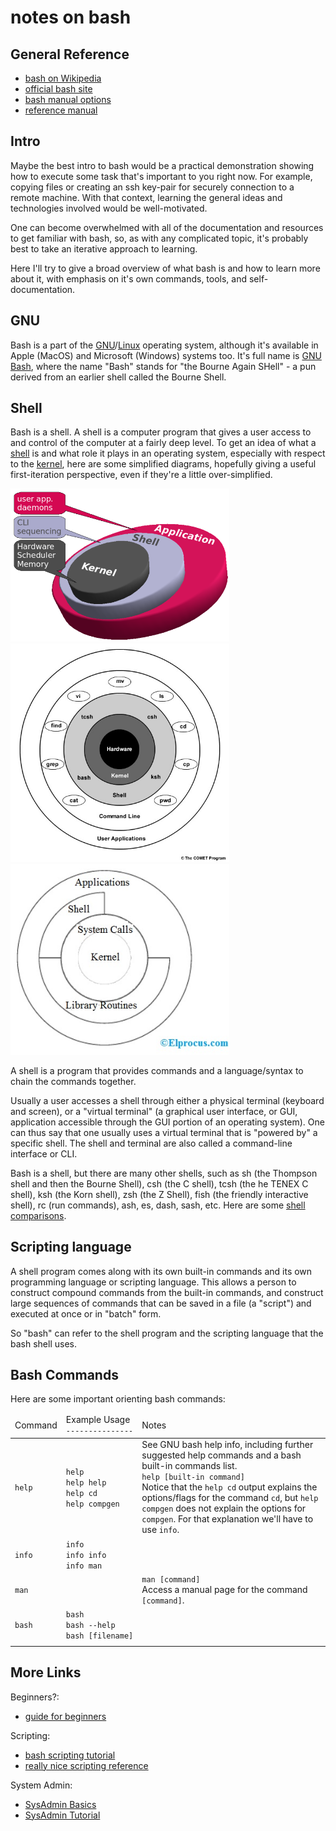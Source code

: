 
# notes on bash

## General Reference

* [bash on Wikipedia](https://en.wikipedia.org/wiki/Bash_(Unix_shell))
* [official bash site](https://www.gnu.org/software/bash/)
* [bash manual options](https://www.gnu.org/software/bash/manual)
* [reference manual](https://www.gnu.org/software/bash/manual/bash.html)


## Intro

Maybe the best intro to bash would be a practical demonstration showing how to
execute some task that's important to you right now.  For example, copying files
or creating an ssh key-pair for securely connection to a remote machine.  With
that context, learning the general ideas and technologies involved would be
well-motivated.

One can become overwhelmed with all of the documentation and resources to get
familiar with bash, so, as with any complicated topic, it's probably best to
take an iterative approach to learning.

Here I'll try to give a broad overview of what bash is and how to learn more
about it, with emphasis on it's own commands, tools, and self-documentation.


## GNU

Bash is a part of the
[GNU](https://www.gnu.org/software/software.html)/[Linux](https://en.wikipedia.org/wiki/Linux)
operating system, although it's available in Apple (MacOS) and Microsoft
(Windows) systems too.  It's full name is
[GNU Bash](https://www.gnu.org/software/bash/), where the name "Bash" stands for
"the Bourne Again SHell" - a pun derived from an earlier shell called the Bourne
Shell.


## Shell

Bash is a shell.  A shell is a computer program that gives a user access to and
control of the computer at a fairly deep level.  To get an idea of what a
[shell](https://en.wikipedia.org/wiki/Shell_(computing)) is and what role it
plays in an operating system, especially with respect to the
[kernel](https://en.wikipedia.org/wiki/Kernel_(operating_system)), here are
some simplified diagrams, hopefully giving a useful first-iteration
perspective, even if they're a little over-simplified.

<a href="https://jaguhiremath62.medium.com/difference-between-kernel-and-shell-718b3de15be6">
<img
  src="./images/shell_kernel_app.png"
  alt="shell vs kernel vs apps"
  width="350"/>
</a>

<a href="https://www.meted.ucar.edu/ucar/unix/navmenu.php?tab=1&page=2-1-0&type=flash">
<img
  src="./images/shell_context_unix.jpg"
  alt="shell context unix"
  width="350"/>
</a>

<a href="https://www.elprocus.com/unix-architecture-and-properties/">
<img
  src="./images/shell_unix_architecture.jpg"
  alt="shell unix architecture"
  width="350"/>
</a>

A shell is a program that provides commands and a language/syntax to chain the
commands together.

Usually a user accesses a shell through either a physical terminal (keyboard
and screen), or a "virtual terminal" (a graphical user interface, or GUI,
application accessible through the GUI portion of an operating system).  One
can thus say that one usually uses a virtual terminal that is "powered by" a
specific shell.  The shell and terminal are also called a command-line
interface or CLI.

Bash is a shell, but there are many other shells, such as sh (the Thompson
shell and then the Bourne Shell), csh (the C shell), tcsh (the he TENEX C
shell), ksh (the Korn shell), zsh (the Z Shell), fish (the friendly interactive
shell), rc (run commands), ash, es, dash, sash, etc.  Here are some
[shell comparisons](https://hyperpolyglot.org/unix-shells).


## Scripting language

A shell program comes along with its own built-in commands and its own
programming language or scripting language.  This allows a person to construct
compound commands from the built-in commands, and construct large sequences of
commands that can be saved in a file (a "script") and executed at once or in
"batch" form.

So "bash" can refer to the shell program and the scripting language that the
bash shell uses.


## Bash Commands

Here are some important orienting bash commands:

<table>
 <thead>
  <tr>
    <td>Command</td>
    <td>
      Example Usage<br/>
      <code>&#x2011;&#x2011;&#x2011;&#x2011;&#x2011;&#x2011;&#x2011;&#x2011;&#x2011;&#x2011;&#x2011;&#x2011;&#x2011;&#x2011;&#x2011;</code>
    </td>
    <td>Notes</td>
  </tr>
 </thead>
 <tbody>
  <tr>
    <td><code>help</code></td>
    <td>
      <code>help</code><br/>
      <code>help help</code><br/>
      <code>help cd</code><br/>
      <code>help compgen</code>
    </td>
    <td>
      See GNU bash help info, including further suggested help commands and a
      bash built-in commands list.<br/>
      <code>help [built-in command]</code><br/>
      Notice that the <code>help cd</code> output explains the options/flags
      for the command <code>cd</code>, but <code>help compgen</code> does not
      explain the options for <code>compgen</code>.  For that explanation we'll
      have to use <code>info</code>.
    </td>
  </tr>
  <tr>
    <td><code>info</code></td>
    <td>
      <code>info</code><br/>
      <code>info info</code><br/>
      <code>info man</code><br/>
    </td>
    <td></td>
  </tr>
  <tr>
    <td><code>man</code></td>
    <td></td>
    <td>
      <code>man [command]</code><br/>
      Access a manual page for the command <code>[command]</code>.
    </td>
  </tr>
  <tr>
    <td><code>bash</code></td>
    <td>
      <code>bash</code><br/>
      <code>bash --help</code><br/>
      <code>bash [filename]</code>
    </td>
    <td></td>
  </tr>
  <tr>
    <td></td>
    <td></td>
    <td></td>
  </tr>
 </tbody>
</table>


## More Links

Beginners?:

* [guide for beginners](http://tldp.org/LDP/Bash-Beginners-Guide/html/index.html)

Scripting:

* [bash scripting tutorial](https://linuxconfig.org/bash-scripting-tutorial-for-beginners)
* [really nice scripting reference](https://devhints.io/bash)

System Admin:

* [SysAdmin Basics](https://www.linode.com/docs/tools-reference/linux-system-administration-basics/)
* [SysAdmin Tutorial](https://www.tutorialspoint.com/linux_admin/)